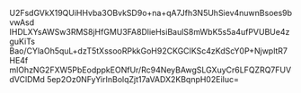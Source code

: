 U2FsdGVkX19QUiHHvba3OBvkSD9o+na+qA7Jfh3N5UhSiev4nuwnBsoes9bvwAsd
IHDLXYsAWSw3RMS8jHfGMU3FA8DlieHsiBaulS8mWbK5s5a4ufPVUBUe4zguKiTs
Bao/CYlaOh5quL+dzT5tXssooRPkkGoH92CKGCIKSc4zKdScY0P+NjwpltR7HE4f
mlOhzNG2FXW5PbEodppkEONfUr/Rc94NeyBAwgSLGXuyCr6LFQZRQ7FUVdVClDMd
5ep2Oz0NFyYirInBolqZjt17aVADX2KBqnpH02EiIuc=
